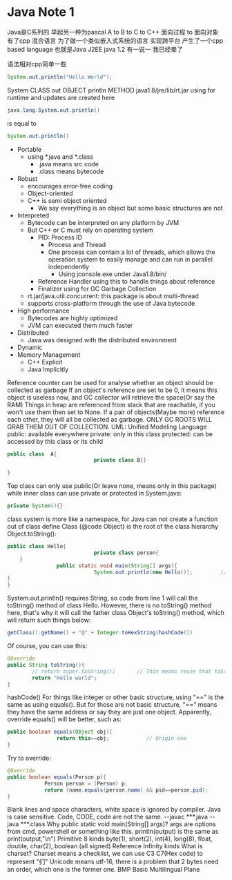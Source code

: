 # Java Note 1

Java是C系列的 早起另一种为pascal
A to B to C to C++
面向过程 to 面向对象 有了cpp
混合语言
为了做一个类似嵌入式系统的语言 实现跨平台 产生了一个cpp based language 也就是Java
J2EE java 1.2 有一说一 我已经晕了

语法相对cpp简单一些

```java
System.out.println("Hello World");
```

System CLASS
out OBJECT
println METHOD
java1.8/jre/lib/rt.jar		using for runtime and updates are created here

```java
java.lang.System.out.println()
```

is equal to

```java
System.out.println()
```

* Portable
  * using *.java and *.class
    * .java means src code
    * .class means bytecode
* Robust
  * encourages error-free coding
  * Object-oriented
  * C++ is semi object oriented
    * We say everything is an object but some basic structures are not
* Interpreted
  * Bytecode can be interpreted on any platform by JVM
  * But C++ or C must rely on operating system
    * PID: Process ID
      * Process and Thread
      * One process can contain a lot of threads, which allows the operation system to easily manage and can run in parallel independently
        * Using jconsole.exe under Java1.8/bin/
    * Reference Handler  using this to handle things about reference
    * Finalizer  using for GC  Garbage Collection
  * rt.jar/java.util.concurrent: this package is about multi-thread
  * supports cross-platform through the use of Java bytecode
* High performance
  * Bytecodes are highly optimized
  * JVM can executed them much faster
* Distributed
  * Java was designed with the distributed environment
* Dynamic
* Memory Management
  * C++ Explicit 
  * Java Implicitly

Reference counter can be used for analyse whether an object should be collected as garbage
If an object's reference are set to be 0, it means this object is useless now, and GC collector will retrieve the space(Or say the RAM)
Things in heap are referenced from stack that are reachable, if you won't use them then set to None.
If a pair of objects(Maybe more) reference each other, they will all be collected as garbage.
ONLY GC ROOTS WILL GRAB THEM OUT OF COLLECTION.
UML: Unified Modeling Language
public: available everywhere
private: only in this class
protected: can be accessed by this class or its child

```java
public class  A{
							private class B{}

}
```

Top class can only use public(Or leave none, means only in this package) while inner class can use private or protected
in System.java:

```java
private System(){}
```

class system is more like a namespace, for Java can not create a function out of class define
Class {@code Object} is the root of the class hierarchy
Object.toString():

```java
public class Hello{
							private class person{
	}
				public static void main(String[] args){
							System.out.println(new Hello());         // line 1
}
}
```

System.out.println() requires String, so code from line 1 will call the toString() method of class Hello. However, there is no toString() method here, that's why it will call the father class Object's toString() method, which will return such things below:

```java
getClass().getName() + "@" + Integer.toHexString(hashCode())
```

Of course, you can use this:

```java
@Override
public String toString(){
		// return super.toString();       // This means reuse that toString of class Object
		return "Hello world";
}
```

hashCode()
For things like integer or other basic structure, using "==" is the same as using equals().
But for those are not basic structure, "==" means they have the same address or say they are just one object. Apparently, override equals() will be better, such as:

```java
public boolean equals(Object obj){
				return this==obj;            // Origin one
}
```

Try to override:
```java
@Override
public boolean equals(Person p){
			Person person = (Person) p;
			return (name.equals(person.name) && pid==person.pid);
}
```

Blank lines and space characters, white space is ignored by compiler.
Java is case sensitive. Code, CODE, code are not the same.
<IN COMMAND LINE>
--javac ***.java
--java ***.class
<OUTPUT>
Why public static void main(String[] args)?
args are options from cmd, powershell or something like this.
println(output) is the same as print(output,"\n")
Primitive 8 kinds
byte(1), short(2), int(4), long(8), float, double, char(2), boolean (all signed)
Reference  Infinity kinds
What is charset?
Charset means a checklist, we can use C3 C7(Hex code) to represent "们"
Unicode means utf-16, there is a problem that 2 bytes need an order, which one is the former one.
BMP Basic Multilingual Plane